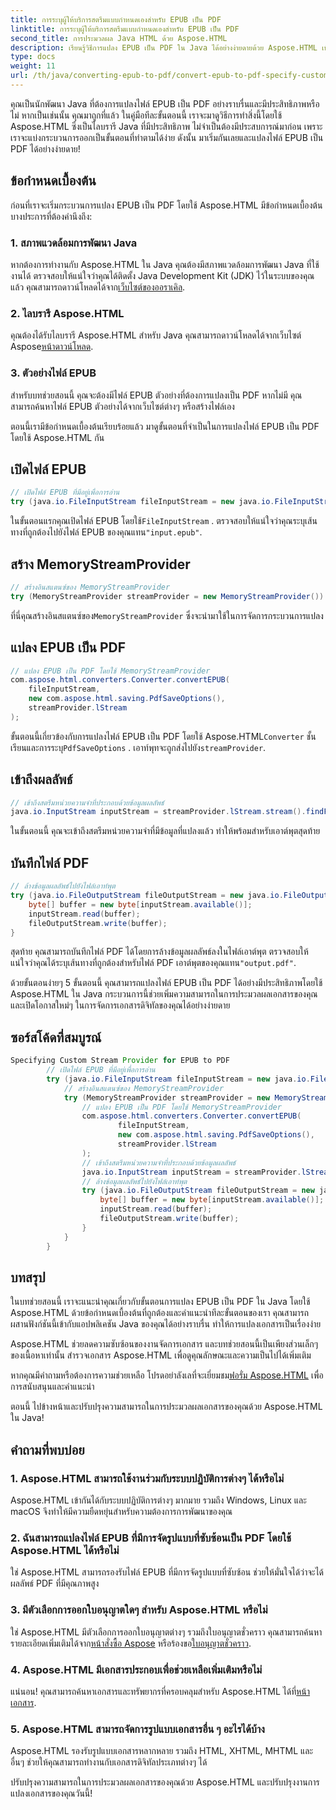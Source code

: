 ```yaml
---
title: การระบุผู้ให้บริการสตรีมแบบกำหนดเองสำหรับ EPUB เป็น PDF
linktitle: การระบุผู้ให้บริการสตรีมแบบกำหนดเองสำหรับ EPUB เป็น PDF
second_title: การประมวลผล Java HTML ด้วย Aspose.HTML
description: เรียนรู้วิธีการแปลง EPUB เป็น PDF ใน Java ได้อย่างง่ายดายด้วย Aspose.HTML เพื่อเพิ่มประสิทธิภาพในการประมวลผลเอกสารของคุณ
type: docs
weight: 11
url: /th/java/converting-epub-to-pdf/convert-epub-to-pdf-specify-custom-stream-provider/
---
```


คุณเป็นนักพัฒนา Java ที่ต้องการแปลงไฟล์ EPUB เป็น PDF อย่างราบรื่นและมีประสิทธิภาพหรือไม่ หากเป็นเช่นนั้น คุณมาถูกที่แล้ว ในคู่มือทีละขั้นตอนนี้ เราจะมาดูวิธีการทำสิ่งนี้โดยใช้ Aspose.HTML ซึ่งเป็นไลบรารี Java ที่มีประสิทธิภาพ ไม่จำเป็นต้องมีประสบการณ์มาก่อน เพราะเราจะแบ่งกระบวนการออกเป็นขั้นตอนที่ทำตามได้ง่าย ดังนั้น มาเริ่มกันเลยและแปลงไฟล์ EPUB เป็น PDF ได้อย่างง่ายดาย!

## ข้อกำหนดเบื้องต้น

ก่อนที่เราจะเริ่มกระบวนการแปลง EPUB เป็น PDF โดยใช้ Aspose.HTML มีข้อกำหนดเบื้องต้นบางประการที่ต้องคำนึงถึง:

### 1. สภาพแวดล้อมการพัฒนา Java

 หากต้องการทำงานกับ Aspose.HTML ใน Java คุณต้องมีสภาพแวดล้อมการพัฒนา Java ที่ใช้งานได้ ตรวจสอบให้แน่ใจว่าคุณได้ติดตั้ง Java Development Kit (JDK) ไว้ในระบบของคุณแล้ว คุณสามารถดาวน์โหลดได้จาก[เว็บไซต์ของออราเคิล](https://www.oracle.com/java/technologies/javase-downloads.html).

### 2. ไลบรารี Aspose.HTML

 คุณต้องได้รับไลบรารี Aspose.HTML สำหรับ Java คุณสามารถดาวน์โหลดได้จากเว็บไซต์ Aspose[หน้าดาวน์โหลด](https://releases.aspose.com/html/java/).

### 3. ตัวอย่างไฟล์ EPUB

สำหรับบทช่วยสอนนี้ คุณจะต้องมีไฟล์ EPUB ตัวอย่างที่ต้องการแปลงเป็น PDF หากไม่มี คุณสามารถค้นหาไฟล์ EPUB ตัวอย่างได้จากเว็บไซต์ต่างๆ หรือสร้างไฟล์เอง

ตอนนี้เรามีข้อกำหนดเบื้องต้นเรียบร้อยแล้ว มาดูขั้นตอนที่จำเป็นในการแปลงไฟล์ EPUB เป็น PDF โดยใช้ Aspose.HTML กัน

## เปิดไฟล์ EPUB

```java
// เปิดไฟล์ EPUB ที่มีอยู่เพื่อการอ่าน
try (java.io.FileInputStream fileInputStream = new java.io.FileInputStream(Resources.input("input.epub"))) {
```

 ในขั้นตอนแรกคุณเปิดไฟล์ EPUB โดยใช้`FileInputStream` . ตรวจสอบให้แน่ใจว่าคุณระบุเส้นทางที่ถูกต้องไปยังไฟล์ EPUB ของคุณแทน`"input.epub"`.

## สร้าง MemoryStreamProvider

```java
// สร้างอินสแตนซ์ของ MemoryStreamProvider
try (MemoryStreamProvider streamProvider = new MemoryStreamProvider()) {
```

 ที่นี่คุณสร้างอินสแตนซ์ของ`MemoryStreamProvider` ซึ่งจะนำมาใช้ในการจัดการกระบวนการแปลง

## แปลง EPUB เป็น PDF

```java
// แปลง EPUB เป็น PDF โดยใช้ MemoryStreamProvider
com.aspose.html.converters.Converter.convertEPUB(
    fileInputStream,
    new com.aspose.html.saving.PdfSaveOptions(),
    streamProvider.lStream
);
```

 ขั้นตอนนี้เกี่ยวข้องกับการแปลงไฟล์ EPUB เป็น PDF โดยใช้ Aspose.HTML`Converter` ชั้นเรียนและการระบุ`PdfSaveOptions` . เอาท์พุทจะถูกส่งไปยัง`streamProvider`.

## เข้าถึงผลลัพธ์

```java
// เข้าถึงสตรีมหน่วยความจำที่ประกอบด้วยข้อมูลผลลัพธ์
java.io.InputStream inputStream = streamProvider.lStream.stream().findFirst().get();
```

ในขั้นตอนนี้ คุณจะเข้าถึงสตรีมหน่วยความจำที่มีข้อมูลที่แปลงแล้ว ทำให้พร้อมสำหรับเอาต์พุตสุดท้าย

## บันทึกไฟล์ PDF

```java
// ล้างข้อมูลผลลัพธ์ไปยังไฟล์เอาท์พุต
try (java.io.FileOutputStream fileOutputStream = new java.io.FileOutputStream(Resources.output("output.pdf"))) {
    byte[] buffer = new byte[inputStream.available()];
    inputStream.read(buffer);
    fileOutputStream.write(buffer);
}
```

 สุดท้าย คุณสามารถบันทึกไฟล์ PDF ได้โดยการล้างข้อมูลผลลัพธ์ลงในไฟล์เอาต์พุต ตรวจสอบให้แน่ใจว่าคุณได้ระบุเส้นทางที่ถูกต้องสำหรับไฟล์ PDF เอาต์พุตของคุณแทน`"output.pdf"`.

ด้วยขั้นตอนง่ายๆ 5 ขั้นตอนนี้ คุณสามารถแปลงไฟล์ EPUB เป็น PDF ได้อย่างมีประสิทธิภาพโดยใช้ Aspose.HTML ใน Java กระบวนการนี้ช่วยเพิ่มความสามารถในการประมวลผลเอกสารของคุณและเปิดโอกาสใหม่ๆ ในการจัดการเอกสารดิจิทัลของคุณได้อย่างง่ายดาย

## ซอร์สโค้ดที่สมบูรณ์
```java
Specifying Custom Stream Provider for EPUB to PDF
        // เปิดไฟล์ EPUB ที่มีอยู่เพื่อการอ่าน
        try (java.io.FileInputStream fileInputStream = new java.io.FileInputStream(Resources.input("input.epub"))) {
            // สร้างอินสแตนซ์ของ MemoryStreamProvider
            try (MemoryStreamProvider streamProvider = new MemoryStreamProvider()) {
                // แปลง EPUB เป็น PDF โดยใช้ MemoryStreamProvider
                com.aspose.html.converters.Converter.convertEPUB(
                        fileInputStream,
                        new com.aspose.html.saving.PdfSaveOptions(),
                        streamProvider.lStream
                );
                // เข้าถึงสตรีมหน่วยความจำที่ประกอบด้วยข้อมูลผลลัพธ์
                java.io.InputStream inputStream = streamProvider.lStream.stream().findFirst().get();
                // ล้างข้อมูลผลลัพธ์ไปยังไฟล์เอาท์พุต
                try (java.io.FileOutputStream fileOutputStream = new java.io.FileOutputStream(Resources.output("output.pdf"))) {
                    byte[] buffer = new byte[inputStream.available()];
                    inputStream.read(buffer);
                    fileOutputStream.write(buffer);
                }
            }
        }
```

## บทสรุป

ในบทช่วยสอนนี้ เราจะแนะนำคุณเกี่ยวกับขั้นตอนการแปลง EPUB เป็น PDF ใน Java โดยใช้ Aspose.HTML ด้วยข้อกำหนดเบื้องต้นที่ถูกต้องและคำแนะนำทีละขั้นตอนของเรา คุณสามารถผสานฟังก์ชันนี้เข้ากับแอปพลิเคชัน Java ของคุณได้อย่างราบรื่น ทำให้การแปลงเอกสารเป็นเรื่องง่าย

Aspose.HTML ช่วยลดความซับซ้อนของงานจัดการเอกสาร และบทช่วยสอนนี้เป็นเพียงส่วนเล็กๆ ของเนื้อหาเท่านั้น สำรวจเอกสาร Aspose.HTML เพื่อดูคุณลักษณะและความเป็นไปได้เพิ่มเติม

 หากคุณมีคำถามหรือต้องการความช่วยเหลือ โปรดอย่าลังเลที่จะเยี่ยมชม[ฟอรั่ม Aspose.HTML](https://forum.aspose.com/) เพื่อการสนับสนุนและคำแนะนำ

ตอนนี้ ไปข้างหน้าและปรับปรุงความสามารถในการประมวลผลเอกสารของคุณด้วย Aspose.HTML ใน Java!

## คำถามที่พบบ่อย

### 1. Aspose.HTML สามารถใช้งานร่วมกับระบบปฏิบัติการต่างๆ ได้หรือไม่

Aspose.HTML เข้ากันได้กับระบบปฏิบัติการต่างๆ มากมาย รวมถึง Windows, Linux และ macOS จึงทำให้มีความยืดหยุ่นสำหรับความต้องการการพัฒนาของคุณ

### 2. ฉันสามารถแปลงไฟล์ EPUB ที่มีการจัดรูปแบบที่ซับซ้อนเป็น PDF โดยใช้ Aspose.HTML ได้หรือไม่

ใช่ Aspose.HTML สามารถรองรับไฟล์ EPUB ที่มีการจัดรูปแบบที่ซับซ้อน ช่วยให้มั่นใจได้ว่าจะได้ผลลัพธ์ PDF ที่มีคุณภาพสูง

### 3. มีตัวเลือกการออกใบอนุญาตใดๆ สำหรับ Aspose.HTML หรือไม่

 ใช่ Aspose.HTML มีตัวเลือกการออกใบอนุญาตต่างๆ รวมถึงใบอนุญาตชั่วคราว คุณสามารถค้นหารายละเอียดเพิ่มเติมได้จาก[หน้าสั่งซื้อ Aspose](https://purchase.aspose.com/buy) หรือร้องขอ[ใบอนุญาตชั่วคราว](https://purchase.aspose.com/temporary-license/).

### 4. Aspose.HTML มีเอกสารประกอบเพื่อช่วยเหลือเพิ่มเติมหรือไม่

 แน่นอน! คุณสามารถค้นหาเอกสารและทรัพยากรที่ครอบคลุมสำหรับ Aspose.HTML ได้ที่[หน้าเอกสาร](https://reference.aspose.com/html/java/).

### 5. Aspose.HTML สามารถจัดการรูปแบบเอกสารอื่น ๆ อะไรได้บ้าง

Aspose.HTML รองรับรูปแบบเอกสารหลากหลาย รวมถึง HTML, XHTML, MHTML และอื่นๆ ช่วยให้คุณสามารถทำงานกับเอกสารดิจิทัลประเภทต่างๆ ได้

ปรับปรุงความสามารถในการประมวลผลเอกสารของคุณด้วย Aspose.HTML และปรับปรุงงานการแปลงเอกสารของคุณวันนี้!
